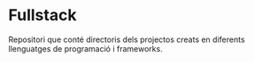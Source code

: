 # Fullstack

Repositori que conté directoris dels projectos creats en diferents llenguatges de programació i frameworks.


